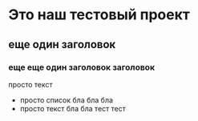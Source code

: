 # Это наш тестовый проект
## еще один заголовок
### еще еще один заголовок заголовок

просто текст

- просто список бла бла бла 
- просто текст бла бла тест тест
